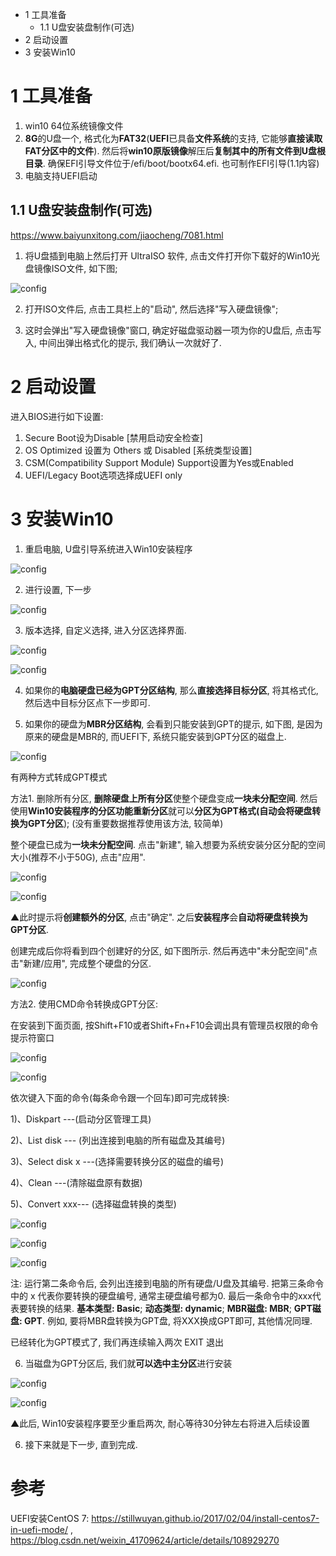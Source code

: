 - 1 工具准备
    - 1.1 U盘安装盘制作(可选)
- 2 启动设置
- 3 安装Win10

# 1 工具准备

1. win10 64位系统镜像文件
2. **8G**的U盘一个, 格式化为**FAT32**(**UEFI**已具备**文件系统**的支持, 它能够**直接读取FAT分区中的文件**). 然后将**win10原版镜像**解压后**复制其中的所有文件到U盘根目录**. 确保EFI引导文件位于/efi/boot/bootx64.efi. 也可制作EFI引导(1.1内容)
3. 电脑支持UEFI启动

## 1.1 U盘安装盘制作(可选)

https://www.baiyunxitong.com/jiaocheng/7081.html

1. 将U盘插到电脑上然后打开 UltraISO 软件, 点击文件打开你下载好的Win10光盘镜像ISO文件, 如下图; 

![config](./images/38.png)

2. 打开ISO文件后, 点击工具栏上的"启动", 然后选择"写入硬盘镜像"; 

3. 这时会弹出"写入硬盘镜像"窗口, 确定好磁盘驱动器一项为你的U盘后, 点击写入, 中间出弹出格式化的提示, 我们确认一次就好了. 

# 2 启动设置

进入BIOS进行如下设置:

1. Secure Boot设为Disable [禁用启动安全检查]
2. OS Optimized 设置为 Others 或 Disabled [系统类型设置]
3. CSM(Compatibility Support Module) Support设置为Yes或Enabled
4. UEFI/Legacy Boot选项选择成UEFI only

# 3 安装Win10

1. 重启电脑, U盘引导系统进入Win10安装程序

![config](./images/28.png)

2. 进行设置, 下一步

![config](./images/40.png)

3. 版本选择, 自定义选择, 进入分区选择界面.

![config](./images/30.png)

![config](./images/31.png)

4. 如果你的**电脑硬盘已经为GPT分区结构**, 那么**直接选择目标分区**, 将其格式化, 然后选中目标分区点下一步即可.

5. 如果你的硬盘为**MBR分区结构**, 会看到只能安装到GPT的提示, 如下图, 是因为原来的硬盘是MBR的, 而UEFI下, 系统只能安装到GPT分区的磁盘上.
 
![config](./images/39.png)

有两种方式转成GPT模式

方法1. 删除所有分区, **删除硬盘上所有分区**使整个硬盘变成**一块未分配空间**. 然后使用**Win10安装程序的分区功能重新分区**就可以**分区为GPT格式(自动会将硬盘转换为GPT分区**); (没有重要数据推荐使用该方法, 较简单)

整个硬盘已成为**一块未分配空间**. 点击"新建", 输入想要为系统安装分区分配的空间大小(推荐不小于50G), 点击"应用". 

![config](./images/34.png)

![config](./images/35.png)

▲此时提示将**创建额外的分区**, 点击"确定". 之后**安装程序**会**自动将硬盘转换为GPT分区**. 

创建完成后你将看到四个创建好的分区, 如下图所示. 然后再选中"未分配空间"点击"新建/应用", 完成整个硬盘的分区. 

![config](./images/36.png)

方法2. 使用CMD命令转换成GPT分区: 

在安装到下面页面, 按Shift\+F10或者Shift+Fn+F10会调出具有管理员权限的命令提示符窗口

![config](./images/40.png)

![config](./images/29.jpg)

依次键入下面的命令(每条命令跟一个回车)即可完成转换: 

1)、Diskpart ---(启动分区管理工具)

2)、List disk --- (列出连接到电脑的所有磁盘及其编号)

3)、Select disk x ---(选择需要转换分区的磁盘的编号)

4)、Clean ---(清除磁盘原有数据)

5)、Convert xxx---  (选择磁盘转换的类型)

![config](./images/32.jpg)

![config](./images/33.jpg)

![config](./images/41.jpg)

注: 运行第二条命令后, 会列出连接到电脑的所有硬盘/U盘及其编号. 把第三条命令中的 x 代表你要转换的硬盘编号, 通常主硬盘编号都为0. 最后一条命令中的xxx代表要转换的结果. **基本类型: Basic**; **动态类型: dynamic**; **MBR磁盘: MBR**; **GPT磁盘: GPT**. 例如, 要将MBR盘转换为GPT盘, 将XXX换成GPT即可, 其他情况同理. 

已经转化为GPT模式了, 我们再连续输入两次 EXIT 退出

6. 当磁盘为GPT分区后, 我们就**可以选中主分区**进行安装

![config](./images/36.png)

![config](./images/37.png)

▲此后, Win10安装程序要至少重启两次, 耐心等待30分钟左右将进入后续设置

6. 接下来就是下一步, 直到完成.

# 参考

UEFI安装CentOS 7: https://stillwuyan.github.io/2017/02/04/install-centos7-in-uefi-mode/ , https://blog.csdn.net/weixin_41709624/article/details/108929270
